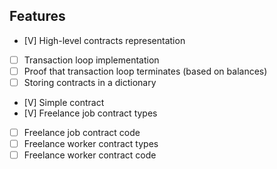## Features

- [V] High-level contracts representation
- [ ] Transaction loop implementation
- [ ] Proof that transaction loop terminates (based on balances)
- [ ] Storing contracts in a dictionary
- [V] Simple contract
- [V] Freelance job contract types
- [ ] Freelance job contract code
- [ ] Freelance worker contract types
- [ ] Freelance worker contract code
